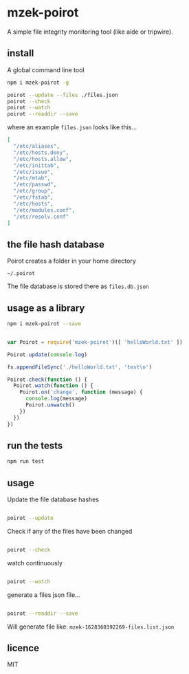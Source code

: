 # mzek-poirot

A simple file integrity monitoring tool (like aide or tripwire).

## install

A global command line tool

```sh
npm i mzek-poirot -g

poirot --update --files ./files.json
poirot --check
poirot --watch
poirot --readdir --save

```

where an example `files.json` looks like this...

```json
[
  "/etc/aliases",
  "/etc/hosts.deny",
  "/etc/hosts.allow",
  "/etc/inittab",
  "/etc/issue",
  "/etc/mtab",
  "/etc/passwd",
  "/etc/group",
  "/etc/fstab",
  "/etc/hosts",
  "/etc/modules.conf",
  "/etc/resolv.conf"
]
```

## the file hash database

Poirot creates a folder in your home directory

```
~/.poirot
```

The file database is stored there as `files.db.json`

## usage as a library

```sh
npm i mzek-poirot --save
```

```js

var Poirot = require('mzek-poirot')([ 'helloWorld.txt' ])

Poirot.update(console.log)

fs.appendFileSync('./helloWorld.txt', 'test\n')

Poirot.check(function () {
  Poirot.watch(function () {
    Poirot.on('change', function (message) {
      console.log(message)
      Poirot.unwatch()
    })
  })
})

```

## run the tests

```sh
npm run test
```

## usage

Update the file database hashes

```sh

poirot --update

```

Check if any of the files have been changed

```sh

poirot --check

```

watch continuously

```sh

poirot --watch

```

generate a files json file...

```sh

poirot --readdir --save

```

Will generate file like: `mzek-1628360392269-files.list.json`

## licence

MIT


